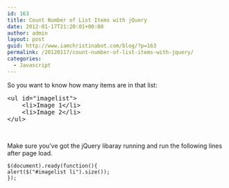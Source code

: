 ```yaml
---
id: 163
title: Count Number of List Items with jQuery
date: 2012-01-17T21:20:01+00:00
author: admin
layout: post
guid: http://www.iamchristinabot.com/blog/?p=163
permalink: /20120117/count-number-of-list-items-with-jquery/
categories:
  - Javascript
---
```

So you want to know how many items are in that list:

<pre>&lt;ul id="imagelist"&gt;
	&lt;li&gt;Image 1&lt;/li&gt;
	&lt;li&gt;Image 2&lt;/li&gt;
&lt;/ul&gt;</pre>

&nbsp;

Make sure you&#8217;ve got the jQuery libaray running and run the following lines after page load.

    $(document).ready(function(){
    alert($("#imagelist li").size());
    });